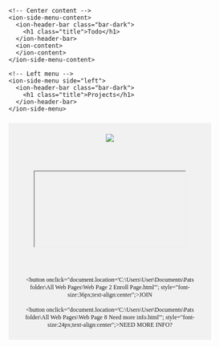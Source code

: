 
<!DOCTYPE html>
<html>

<title>INTRODUCTION PAGE</TITLE>

<head>

<meta name="viewport" content="width=device-width, initial-scale=1.0">

<script src="js/app.js"></script>

<script src="lib/ionic/js/ionic.bundle.js"></script>

<!-- Needed for Cordova/PhoneGap (will be a 404 during development) -->
<script src="cordova.js"></script>

<style>
* {
  box-sizing:border-box;
}
.menu {
  float:left;
  width:20%;
}
.menuitem {
  padding:8px;
  margin-top:7px;
  border-bottom:1px solid #f1f1f1;
}
.main {
  float:left;
  width:60%;
  padding:0 20px;
  overflow:hidden;
}
.right {
  background-color:lightblue;
  float:left;
  width:20%;
  padding:10px 15px;
  margin-top:7px;
}

@media only screen and (max-width:800px) {
  /* For tablets: */
  .main {
    width:80%;
    padding:0;
  }
  .right {
    width:100%;
  }
}
@media only screen and (max-width:500px) {
  /* For mobile phones: */
  .menu, .main, .right {
    width:100%;
  }
}
</style>

<body ng-app="todo">
  <ion-side-menus>

    <!-- Center content -->
    <ion-side-menu-content>
      <ion-header-bar class="bar-dark">
        <h1 class="title">Todo</h1>
      </ion-header-bar>
      <ion-content>
      </ion-content>
    </ion-side-menu-content>

    <!-- Left menu -->
    <ion-side-menu side="left">
      <ion-header-bar class="bar-dark">
        <h1 class="title">Projects</h1>
      </ion-header-bar>
    </ion-side-menu>

  </ion-side-menus>
</body>

<body style="font-family:Verdana;">

<div style="overflow:auto">
    <div class="centre"></div>
</div>


<div style="background-color:#f1f1f1;text-align:center;padding:10px;margin-top:7px;font-size:12px;">

<img src="C:\Users\User\Documents\Pats folder\All Links\LoopitWebsite_Sliced_09.jpg" 
style="width:auto;height:auto;text-align:center">

<br>
<br>
<br>

<iframe style="text-align:center;width:auto:height:auto;float:center";
src="C:\Users\User\Documents\Pats folder\All Links\320x240.3gp">
</iframe>

<br>
<br>
<br>
<br>

<button onclick="document.location='C:\Users\User\Documents\Pats folder\All Web Pages\Web Page 2 Enroll Page.html'";
style="font-size:36px;text-align:center";>JOIN</button>
<br>
<br>
<button onclick="document.location='C:\Users\User\Documents\Pats folder\All Web Pages\Web Page 8 Need more info.html'";
style="font-size:24px;text-align:center";>NEED MORE INFO?</button>

</div>
</body>
</head>
</html>


